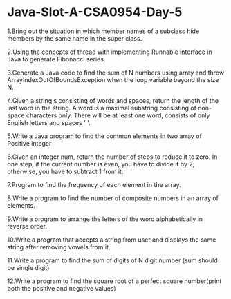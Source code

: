 # Java-Slot-A-CSA0954-Day-5

1.Bring out the situation in which member names of a subclass hide members by the same 
name in the super class.

2.Using the concepts of thread with implementing Runnable interface in Java to generate 
Fibonacci series.

3.Generate a Java code to find the sum of N numbers using array and throw 
ArrayIndexOutOfBoundsException when the loop variable beyond the size N. 

4.Given a string s consisting of words and spaces, return the length of the last word in the 
string. A word is a maximal substring consisting of non-space characters only. There 
will be at least one word, consists of only English letters and spaces ' '.

5.Write a Java program to find the common elements in two array of Positive integer

6.Given an integer num, return the number of steps to reduce it to zero. In one step, if the 
current number is even, you have to divide it by 2, otherwise, you have to subtract 1 from it.

7.Program to find the frequency of each element in the array.

8.Write a program to find the number of composite numbers in an array of elements.

9.Write a program to arrange the letters of the word alphabetically in reverse order.

10.Write a program that accepts a string from user and displays the same string after removing 
vowels from it.

11.Write a program to find the sum of digits of N digit number (sum should be single digit)

12.Write a program to find the square root of a perfect square number(print both the positive and 
negative values)
